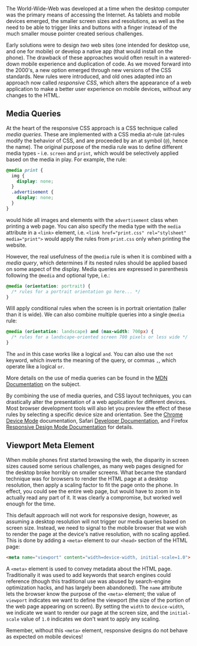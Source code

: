 The World-Wide-Web was developed at a time when the desktop computer was the primary means of accessing the Internet.  As tablets and mobile devices emerged, the smaller screen sizes and resolutions, as well as the need to be able to trigger links and buttons with a finger instead of the much smaller mouse pointer created serious challenges.

Early solutions were to design _two_ web sites (one intended for desktop use, and one for mobile) or develop a native app (that would install on the phone).  The drawback of these approaches would often result in a watered-down mobile experience and duplication of code. As we moved forward into the 2000's, a new option emerged through new versions of the CSS standards.  New rules were introduced, and old ones adapted into an approach now called _responsive CSS_, which alters the appearance of a web application to make a better user experience on mobile devices, without any changes to the HTML.

## Media Queries 
At the heart of the responsive CSS approach is a CSS technique called _media queries_.  These are implemented with a CSS media at-rule (at-rules modify the behavior of CSS, and are proceeded by an at symbol (`@`), hence the name).  The original purpose of the media rule was to define different media types - i.e. `screen` and `print`, which would be selectively applied based on the media in play.  For example, the rule:

```css 
@media print {
  img {
    display: none;
  }
  .advertisement {
    display: none;
  }
}
```

would hide all images and elements with the `advertisement` class when printing a web page.  You can also specify the media type with the `media` attribute in a `<link>` element, i.e. `<link href="print.css" rel="stylsheet" media="print">` would apply the rules from `print.css` only when printing the website.

However, the real usefulness of the `@media` rule is when it is combined with a _media query_, which determines if its nested rules should be applied based on some aspect of the display.  Media queries are expressed in parenthesis following the `@media` and optional type, i.e.:

```css
@media (orientation: portrait) {
  /* rules for a portrait orientation go here... */ 
}
```

Will apply conditional rules when the screen is in portrait orientation (taller than it is wide).  We can also combine multiple queries into a single `@media` rule:

```css
@media (orientation: landscape) and (max-width: 700px) {
  /* rules for a landscape-oriented screen 700 pixels or less wide */
}
```

The `and` in this case works like a logical `and`.  You can also use the `not` keyword, which inverts the meaning of the query, or commas `,`, which operate like a logical `or`.

More details on the use of media queries can be found in the [MDN Documentation](https://developer.mozilla.org/en-US/docs/Web/CSS/Media_Queries/Using_media_queries) on the subject.

By combining the use of media queries, and CSS layout techniques, you can drastically alter the presentation of a web application for different devices.  Most browser development tools will also let you preview the effect of these rules by selecting a specific device size and orientation.  See the [Chrome Device Mode](https://developers.google.com/web/tools/chrome-devtools/device-mode/) documentation, Safari [Developer Documentation](https://developer.apple.com/safari/tools/), and Firefox [Responsive Design Mode Documentation](https://developer.mozilla.org/en-US/docs/Tools/Responsive_Design_Mode) for details.


## Viewport Meta Element 

When mobile phones first started browsing the web, the disparity in screen sizes caused some serious challenges, as many web pages designed for the desktop broke horribly on smaller screens.  What became the standard technique was for browsers to render the HTML page at a desktop resolution, then apply a scaling factor to fit the page onto the phone.  In effect, you could see the entire web page, but would have to zoom in to actually read any part of it.  It was clearly a compromise, but worked well enough for the time.

This default approach will not work for responsive design, however, as assuming a desktop resolution will not trigger our media queries based on screen size.  Instead, we need to signal to the mobile browser that we wish to render the page at the device's native resolution, with no scaling applied.  This is done by adding a `<meta>` element to our `<head>` section of the HTML page:

```html
<meta name="viewport" content="width=device-width, initial-scale=1.0">
```

A `<meta>` element is used to convey metadata about the HTML page.  Traditionally it was used to add keywords that search engines could reference (though this traditional use was abused by search-engine optimization hacks, and has largely been abandoned).  The `name` attribute lets the browser know the purpose of the `<meta>` element; the value of `viewport` indicates we want to define the viewport (the size of the portion of the web page appearing on screen).  By setting the `width` to `device-width`, we indicate we want to render our page at the screen size, and the `initial-scale` value of `1.0` indicates we don't want to apply any scaling.  

Remember, without this `<meta>` element, responsive designs do not behave as expected on mobile devices!
